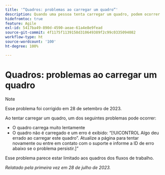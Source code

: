```yaml
---
title: '“Quadros: problemas ao carregar um quadro”'
description: Quando uma pessoa tenta carregar um quadro, podem ocorrer problemas.
hidefromtoc: true
feature: Agile
exl-id: 5417ba49-890d-4590-aeae-61a4e8e9fead
source-git-commit: 4f1175f1139158d310649389f2c99c0335094082
workflow-type: ht
source-wordcount: '100'
ht-degree: 100%

---
```


# Quadros: problemas ao carregar um quadro

>[!NOTE]
>
>Esse problema foi corrigido em 28 de setembro de 2023.

Ao tentar carregar um quadro, um dos seguintes problemas pode ocorrer:

* O quadro carrega muito lentamente
* O quadro não é carregado e um erro é exibido: “[!UICONTROL Algo deu errado ao carregar este quadro”. Atualize a página para tentar novamente ou entre em contato com o suporte e informe a ID de erro abaixo se o problema persistir.]”

Esse problema parece estar limitado aos quadros dos fluxos de trabalho.

_Relatado pela primeira vez em 28 de julho de 2023._
